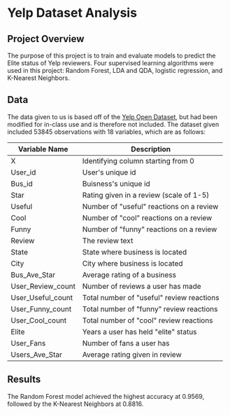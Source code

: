 # Yelp Dataset Analysis

## Project Overview
The purpose of this project is to train and evaluate models to predict the Elite status of Yelp reviewers. Four supervised learning algorithms were used in this project: Random Forest, LDA and QDA, logistic regression, and K-Nearest Neighbors.

## Data
The data given to us is based off of the [Yelp Open Dataset](https://www.yelp.com/dataset), but had been modified for in-class use and is therefore not included. The dataset given included 53845 observations with 18 variables, which are as follows:

| Variable Name | Description|                                     
|---------------|------------|
|X |Identifying column starting from 0
|User_id |User's unique id
|Bus_id |Buisness's unique id
|Star |Rating given in a review (scale of 1-5)
|Useful |Number of "useful" reactions on a review
|Cool |Number of "cool" reactions on a review
|Funny |Number of "funny" reactions on a review
|Review |The review text
|State |State where business is located
|City |City where business is located
|Bus_Ave_Star |Average rating of a business
|User_Review_count |Number of reviews a user has made
|User_Useful_count |Total number of "useful" review reactions
|User_Funny_count |Total number of "funny" review reactions
|User_Cool_count |Total number of "cool" review reactions
|Elite |Years a user has held "elite" status
|User_Fans |Number of fans a user has
|Users_Ave_Star |Average rating given in review

## Results
The Random Forest model achieved the highest accuracy at 0.9569, followed by the K-Nearest Neighbors at 0.8816.
